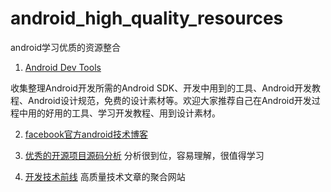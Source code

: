 # android_high_quality_resources
android学习优质的资源整合

1. [Android Dev Tools](www.androiddevtools.cn)
 
  收集整理Android开发所需的Android SDK、开发中用到的工具、Android开发教程、Android设计规范，免费的设计素材等。欢迎大家推荐自己在Android开发过程中用的好用的工具、学习开发教程、用到设计素材。

2. [facebook官方android技术博客](https://code.facebook.com/android/)

3. [优秀的开源项目源码分析](http://codekk.com/open-source-project-analysis)  分析很到位，容易理解，很值得学习

4. [开发技术前线](http://www.devtf.cn/)  高质量技术文章的聚合网站
